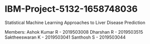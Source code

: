 # IBM-Project-5132-1658748036
Statistical Machine Learning Approaches to Liver Disease Prediction

Members:
Ashok Kumar R - 2019503008
Dharshan R - 2019503515
Saktheeswaran K - 2019503041
Santhosh S - 2019503044
